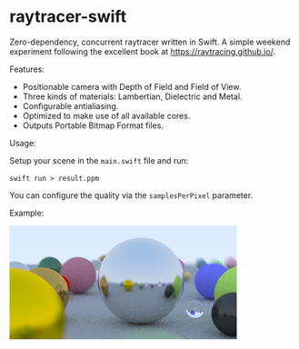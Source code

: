 # raytracer-swift

Zero-dependency, concurrent raytracer written in Swift. A simple weekend experiment following the excellent book at https://raytracing.github.io/.

Features:
- Positionable camera with Depth of Field and Field of View.
- Three kinds of materials: Lambertian, Dielectric and Metal.
- Configurable antialiasing.
- Optimized to make use of all available cores.
- Outputs Portable Bitmap Format files.

Usage:

Setup your scene in the `main.swift` file and run:

```
swift run > result.ppm
```

You can configure the quality via the `samplesPerPixel` parameter.

Example:

![Example image](assets/example.png)
